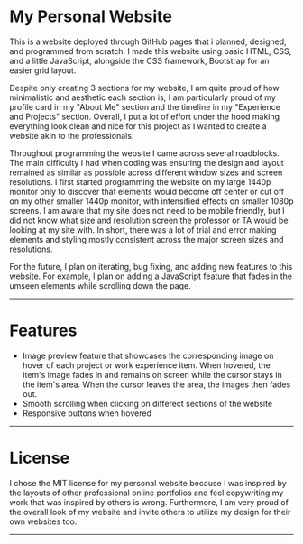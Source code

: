 # My Personal Website
This is a website deployed through GitHub pages that i planned, designed, and programmed from scratch. I made this website using basic HTML, CSS, and a little JavaScript, alongside the CSS framework, Bootstrap for an easier grid layout.<br>

Despite only creating 3 sections for my website, I am quite proud of how minimalistic and aesthetic each section is; I am particularly proud of my profile card in my "About Me" section and the timeline in my "Experience and Projects" section. Overall, I put a lot of effort under the hood making everything look clean and nice for this project as I wanted to create a website akin to the professionals.<br>

Throughout programming the website I came across several roadblocks. The main difficulty I had when coding was ensuring the design and layout remained as similar as possible across different window sizes and screen resolutions. I first started programming the website on my large 1440p monitor only to discover that elements would become off center or cut off on my other smaller 1440p monitor, with intensified effects on smaller 1080p screens. I am aware that my site does not need to be mobile friendly, but I did not know what size and resolution screen the professor or TA would be looking at my site with. In short, there was a lot of trial and error making elements and styling mostly consistent across the major screen sizes and resolutions. <br>

For the future, I plan on iterating, bug fixing, and adding new features to this website. For example, I plan on adding a JavaScript feature that fades in the umseen elements while scrolling down the page.

---
# Features

* Image preview feature that showcases the corresponding image on hover of each project or work experience item. When hovered, the item's image fades in and remains on screen while the cursor stays in the item's area. When the cursor leaves the area, the images then fades out.
* Smooth scrolling when clicking on differect sections of the website
* Responsive buttons when hovered


---

# License

I chose the MIT license for my personal website because I was inspired by the layouts of other professional online portfolios and feel copywriting my work that was inspired by others is wrong. Furthermore, I am very proud of the overall look of my website and invite others to utilize my design for their own websites too. <br>

---


